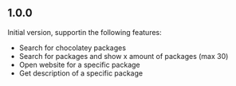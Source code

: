 ## 1.0.0
Initial version, supportin the following features:
- Search for chocolatey packages
- Search for packages and show x amount of packages (max 30)
- Open website for a specific package
- Get description of a specific package
